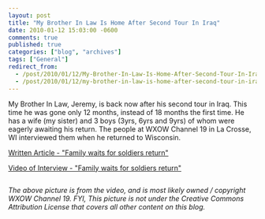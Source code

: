 ```yaml
---
layout: post
title: "My Brother In Law Is Home After Second Tour In Iraq"
date: 2010-01-12 15:03:00 -0600
comments: true
published: true
categories: ["blog", "archives"]
tags: ["General"]
redirect_from: 
  - /post/2010/01/12/My-Brother-In-Law-Is-Home-After-Second-Tour-In-Iraq
  - /post/2010/01/12/my-brother-in-law-is-home-after-second-tour-in-iraq
---
```

<!-- more -->
<p>My Brother In Law, Jeremy, is back now after his second tour in Iraq. This time he was gone only 12 months, instead of 18 months the first time. He has a wife (my sister) and 3 boys (3yrs, 6yrs and 9yrs) of whom were eagerly awaiting his return. The people at WXOW Channel 19 in La Crosse, WI interviewed them when he returned to Wisconsin.</p>
<p><a rel="nofollow" href="http://www.wxow.com/Global/story.asp?S=11805417">Written Article - "Family waits for soldiers return"</a></p>
<p><a rel="nofollow" href="http://www.wxow.com/global/video/popup/pop_playerLaunch.asp?clipId1=4450249&amp;flvUri=&amp;partnerclipid=&amp;at1=News&amp;vt1=v&amp;h1=Family%20waits%20for%20soldiers%20return&amp;d1=138033&amp;redirUrl=&amp;activePane=info&amp;LaunchPageAdTag=homepage&amp;clipFormat=flv">Video of Interview - "Family waits for soldiers return"</a></p>
<p><a rel="nofollow" href="http://www.wxow.com/Global/story.asp?S=11805417"><img src="/images/posts2010/1/FamilyWaitsForSoldiersReturnWXOW10LaCrosse.png" border="0" alt="" /></a></p>
<p><em>The above picture is from the video, and is most likely owned / copyright WXOW Channel 19. FYI, This picture is not under the Creative Commons Attribution License that covers all other content on this blog.</em></p>
